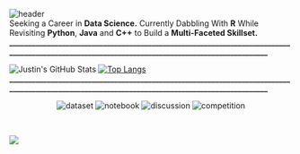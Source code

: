 ![header](https://capsule-render.vercel.app/api?type=waving&color=gradient&customColorList=30,30,30,30,30&height=200&section=header&text=Introducing...%20Justin%20☄️&fontSize=45) <br />
Seeking a Career in **Data Science.** Currently Dabbling With **R** While Revisiting **Python**, **Java** and **C++** to Build a **Multi-Faceted Skillset.** <br /> 
**________________________________________________________________________________________________________________________________________________** <br />

![Justin's GitHub Stats](https://github-readme-stats.vercel.app/api?username=justin-2028&show_icons=true&theme=normal)
[![Top Langs](https://github-readme-stats.vercel.app/api/top-langs/?username=justin-2028&exclude_repo=project-sophie)](https://github.com/justin-2028/github-readme-stats)
**________________________________________________________________________________________________________________________________________________** <br />

<p align="center">
  <img src="https://road-to-kaggle-grandmaster.vercel.app/api/badges/justin2028/dataset/light" alt="dataset" />
  <img src="https://road-to-kaggle-grandmaster.vercel.app/api/badges/justin2028/notebook/light" alt="notebook" />
  <img src="https://road-to-kaggle-grandmaster.vercel.app/api/badges/justin2028/discussion/light" alt="discussion" />
  <img src="https://road-to-kaggle-grandmaster.vercel.app/api/badges/justin2028/competition/light" alt="competition" />
</p>
<br />

![](https://komarev.com/ghpvc/?username=justin-2028&color=blue) <br />

<!--
**justin-2028/justin-2028** is a special repository because its `README.md` (this file) appears on your GitHub profile.

![header](https://capsule-render.vercel.app/api?type=waving&color=0:EEFF00,100:a82da8&height=200&section=header&text=Introducing...%20Justin%20☄️&fontSize=45)
**________________________________________________________________________________________________________________________________________________** <br /> <br />
Seeking a Career in **Cybersecurity.** Currently Dabbling With **R** While Revisiting **Python**, **Java** and **C++** to Build a **Multi-Faceted Skillset.** <br /> 
**________________________________________________________________________________________________________________________________________________** <br /> <br />
github-readme-stats-woad-sigma.vercel.app 
![Justin's GitHub Stats](https://github-readme-stats.vercel.app/api?username=justin-2028&show_icons=true&theme=normal)
[![Top Langs](https://github-readme-stats.vercel.app/api/top-langs/?username=justin-2028)](https://github.com/justin-2028/github-readme-stats) <br /> <br />

![Justin's GitHub Stats](https://github-readme-stats-woad-sigma.vercel.app/api?username=justin-2028&show_icons=true&theme=normal)
[![Top Langs](https://github-readme-stats-woad-sigma.vercel.app/api/top-langs/?username=justin-2028)](https://github.com/justin-2028/github-readme-stats)

![](https://kaggle-card.chienhsiang-hung.eu.org/api/svg?justin2028)
![dataset](https://road-to-kaggle-grandmaster.vercel.app/api/badges/justin2028/dataset/light)
![notebook](https://road-to-kaggle-grandmaster.vercel.app/api/badges/justin2028/notebook/light)
![discussion](https://road-to-kaggle-grandmaster.vercel.app/api/badges/justin2028/discussion/light) <br /> <br />

<a href="https://github.com/tomondre"><img src="contributions.svg"></a>

I increased the targets for commits and stars, such that it is now more challenging (and more motivational IMO) to reach the S rank. To summarize, a user with 1000 commits per year, 200 PRs, 100 issues, 1000 stars and 100 followers is S. 2 times less is A+, 4 times less is A.

-->
